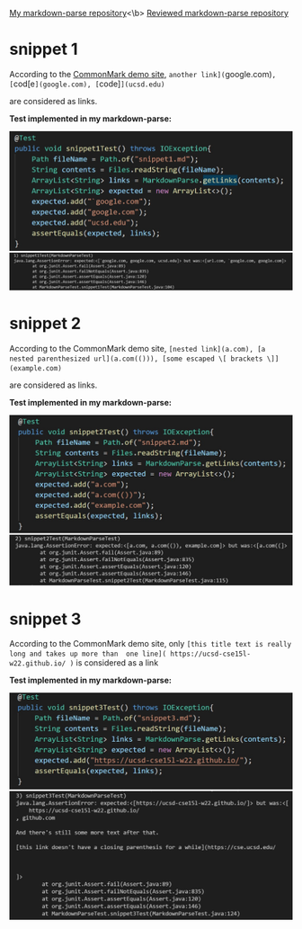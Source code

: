 [My markdown-parse repository](https://github.com/eunkjm/CSE15L-RoseateSpoonbill)<\b>
[Reviewed markdown-parse repository](https://github.com/Shree-G/markdown-parse)

# snippet 1
According to the [CommonMark demo site](https://spec.commonmark.org/dingus/), 
`another link](`google.com)`, [`cod[e`](google.com), [`code]`](ucsd.edu)`

are considered as links.

**Test implemented in my markdown-parse:**

![image](snippet1.jpg)
![image](failedsnippet1.jpg)

# snippet 2
According to the CommonMark demo site,
`[nested link](a.com), [a nested parenthesized url](a.com(())), [some escaped \[ brackets \]](example.com)`

are considered as links.

**Test implemented in my markdown-parse:**

![image](snippet2.jpg)
![image](failedsnippet2.jpg)

# snippet 3
According to the CommonMark demo site, only
`[this title text is really long and takes up more than 
one line](
    https://ucsd-cse15l-w22.github.io/
)`
is considered as a link

**Test implemented in my markdown-parse:**

![image](snippet3.jpg)
![image](failedsnippet3.jpg)


